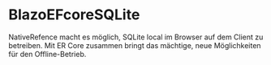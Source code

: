 # BlazoEFcoreSQLite
NativeRefence macht es möglich, SQLite local im Browser auf dem Client zu betreiben. Mit ER Core zusammen bringt das mächtige, neue Möglichkeiten für den Offline-Betrieb.
